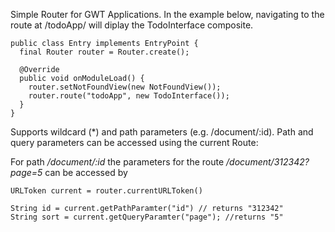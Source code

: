 Simple Router for GWT Applications. In the example below, navigating to the route at /todoApp/ will diplay the TodoInterface composite.

```
public class Entry implements EntryPoint {
  final Router router = Router.create();

  @Override
  public void onModuleLoad() {
    router.setNotFoundView(new NotFoundView()); 
    router.route("todoApp", new TodoInterface()); 
  }
}
```
Supports wildcard (*) and path parameters (e.g. /document/:id). 
Path and query parameters can be accessed using the current Route:

For path <i>/document/:id</i> the parameters for the route <i>/document/312342?page=5</i> can be accessed by 
```
URLToken current = router.currentURLToken()

String id = current.getPathParamter("id") // returns "312342"
String sort = current.getQueryParamter("page"); //returns "5"

```
